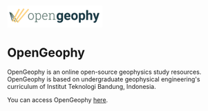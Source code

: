 <img alt="Logo" src="./assets/images/logo/logo-compact-horizontal.png" width=220>

<h1>OpenGeophy</h1>

<p>OpenGeophy is an online open-source geophysics study resources. OpenGeophy is based on undergraduate geophysical engineering's curriculum of Institut Teknologi Bandung, Indonesia.</p>

<p>You can access OpenGeophy <a href="https://reza-nugraha32.github.io/opengeophy/">here</a>.
